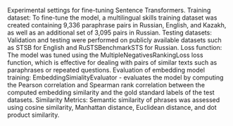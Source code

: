 Experimental settings for fine-tuning Sentence Transformers. 
Training dataset: 
To fine-tune the model, a multilingual skills training dataset was created containing 9,336 paraphrase pairs in Russian, English, and Kazakh, as well as an additional set of 3,095 pairs in Russian.
Testing datasets: 
Validation and testing were performed on publicly available datasets such as STSB for English and RuSTSBenchmarkSTS for Russian.
Loss function: 
The model was tuned using the MultipleNegativesRankingLoss loss function, which is effective for dealing with pairs of similar texts such as paraphrases or repeated questions.
Evaluation of embedding model training: 
EmbeddingSimialityEvaluator - evaluates the model by computing the Pearson correlation and Spearman rank correlation between the computed embedding similarity and the gold standard labels of the test datasets.
Similarity Metrics: 
Semantic similarity of phrases was assessed using cosine similarity, Manhattan distance, Euclidean distance, and dot product similarity.


